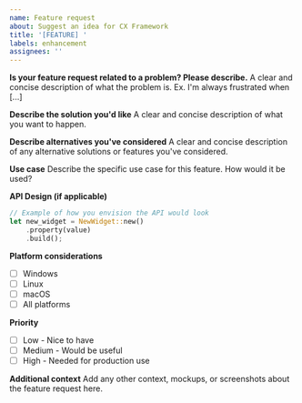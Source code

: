 ```yaml
---
name: Feature request
about: Suggest an idea for CX Framework
title: '[FEATURE] '
labels: enhancement
assignees: ''
---
```


**Is your feature request related to a problem? Please describe.**
A clear and concise description of what the problem is. Ex. I'm always frustrated when [...]

**Describe the solution you'd like**
A clear and concise description of what you want to happen.

**Describe alternatives you've considered**
A clear and concise description of any alternative solutions or features you've considered.

**Use case**
Describe the specific use case for this feature. How would it be used?

**API Design (if applicable)**
```rust
// Example of how you envision the API would look
let new_widget = NewWidget::new()
    .property(value)
    .build();
```

**Platform considerations**
- [ ] Windows
- [ ] Linux  
- [ ] macOS
- [ ] All platforms

**Priority**
- [ ] Low - Nice to have
- [ ] Medium - Would be useful
- [ ] High - Needed for production use

**Additional context**
Add any other context, mockups, or screenshots about the feature request here.